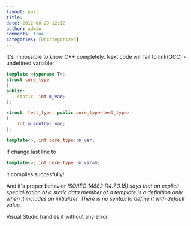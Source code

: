 ```yaml
---
layout: post
title:
date: 2012-08-29 12:12
author: admin
comments: true
categories: [Uncategorized]
---
```

It's impossible to know C++ completely. Next code will fail to link(GCC) - undefined variable:

```C++
template <typename T>;
struct core_type
{
public:
	static  int m_var;
};

struct  test_type: public core_type<test_type>;
{
	int m_another_var;
};

template<>; int core_type::m_var;
```

If change last line to

```C++
template<>; int core_type::m_var=0;
```

it compiles succesfully!

And it's proper behavior
<em> ISO/IEC 14882 (14.7.3.15) says that an explicit specialization of a static data member of a template is a definition only when it includes an initializer. There is no syntax to define it with default value.</em>

Visual Studio handles it without any error.
